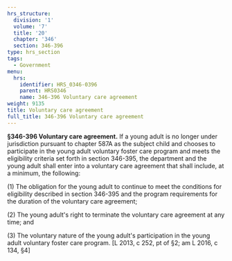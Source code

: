 ```yaml
---
hrs_structure:
  division: '1'
  volume: '7'
  title: '20'
  chapter: '346'
  section: 346-396
type: hrs_section
tags:
  - Government
menu:
  hrs:
    identifier: HRS_0346-0396
    parent: HRS0346
    name: 346-396 Voluntary care agreement
weight: 9135
title: Voluntary care agreement
full_title: 346-396 Voluntary care agreement
---
```

**§346-396 Voluntary care agreement.** If a young adult is no longer under jurisdiction pursuant to chapter 587A as the subject child and chooses to participate in the young adult voluntary foster care program and meets the eligibility criteria set forth in section 346-395, the department and the young adult shall enter into a voluntary care agreement that shall include, at a minimum, the following:

(1) The obligation for the young adult to continue to meet the conditions for eligibility described in section 346-395 and the program requirements for the duration of the voluntary care agreement;

(2) The young adult's right to terminate the voluntary care agreement at any time; and

(3) The voluntary nature of the young adult's participation in the young adult voluntary foster care program. [L 2013, c 252, pt of §2; am L 2016, c 134, §4]